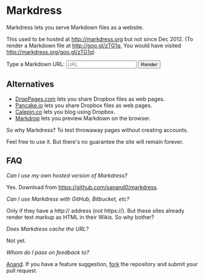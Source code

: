 Markdress
=========

Markdress lets you serve Markdown files as a website.

This used to be hosted at <http://markdress.org> but not since Dec 2012.
(To render a Markdown file at <http://goo.gl/zTG1q>, You would have visited
<http://markdress.org/goo.gl/zTG1q>)

<form onsubmit="window.location+=document.forms[0].path.value.replace(/^.*:\/\//, '');return false;">
 <label>
  Type a Markdown URL:
  <input name="path" placeholder="URL">
 </label>
 <button type="Submit">Render</button>
</form>

Alternatives
------------
- [DropPages.com](http://droppages.com/) lets you share Dropbox files as web pages.
- [Pancake.io](http://pancake.io/) lets you share Dropbox files as web pages.
- [Calepin.co](http://calepin.co/) lets you blog using Dropbox.
- [Markdrop](http://www.markdrop.com/) lets you preview Markdown on the browser.

So why Markdress? To test throwaway pages without creating accounts.

Feel free to use it. But there's no guarantee the site will remain forever.

FAQ
---
*Can I use my own hosted version of Markdress?*

Yes. Download from <https://github.com/sanand0/markdress>.

*Can I use Markdress with GitHub, Bitbucket, etc?*

Only if they have a http:// address (not https://). But these sites already
render text markup as HTML in their Wikis. So why bother?

*Does Markdress cache the URL?*

Not yet.

*Whom do I pass on feedback to?*

[Anand](http://www.s-anand.net/). If you have a feature suggestion,
[fork](https://github.com/sanand0/markdress/fork) the repository and submit
your pull request.

